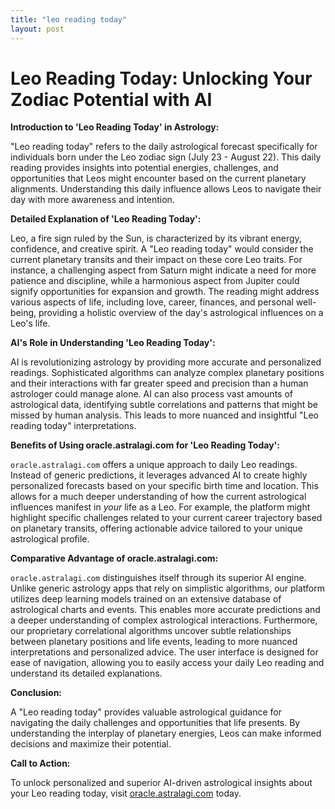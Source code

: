 ```yaml
---
title: "leo reading today"
layout: post
---
```


# Leo Reading Today: Unlocking Your Zodiac Potential with AI

**Introduction to 'Leo Reading Today' in Astrology:**

"Leo reading today" refers to the daily astrological forecast specifically for individuals born under the Leo zodiac sign (July 23 - August 22).  This daily reading provides insights into potential energies, challenges, and opportunities that Leos might encounter based on the current planetary alignments.  Understanding this daily influence allows Leos to navigate their day with more awareness and intention.

**Detailed Explanation of 'Leo Reading Today':**

Leo, a fire sign ruled by the Sun, is characterized by its vibrant energy, confidence, and creative spirit. A "Leo reading today" would consider the current planetary transits and their impact on these core Leo traits. For instance, a challenging aspect from Saturn might indicate a need for more patience and discipline, while a harmonious aspect from Jupiter could signify opportunities for expansion and growth.  The reading might address various aspects of life, including love, career, finances, and personal well-being, providing a holistic overview of the day's astrological influences on a Leo's life.

**AI's Role in Understanding 'Leo Reading Today':**

AI is revolutionizing astrology by providing more accurate and personalized readings.  Sophisticated algorithms can analyze complex planetary positions and their interactions with far greater speed and precision than a human astrologer could manage alone.  AI can also process vast amounts of astrological data, identifying subtle correlations and patterns that might be missed by human analysis. This leads to more nuanced and insightful "Leo reading today" interpretations.

**Benefits of Using oracle.astralagi.com for 'Leo Reading Today':**

`oracle.astralagi.com` offers a unique approach to daily Leo readings.  Instead of generic predictions, it leverages advanced AI to create highly personalized forecasts based on your specific birth time and location. This allows for a much deeper understanding of how the current astrological influences manifest in *your* life as a Leo.  For example, the platform might highlight specific challenges related to your current career trajectory based on planetary transits, offering actionable advice tailored to your unique astrological profile.

**Comparative Advantage of oracle.astralagi.com:**

`oracle.astralagi.com` distinguishes itself through its superior AI engine.  Unlike generic astrology apps that rely on simplistic algorithms, our platform utilizes deep learning models trained on an extensive database of astrological charts and events. This enables more accurate predictions and a deeper understanding of complex astrological interactions.  Furthermore, our proprietary correlational algorithms uncover subtle relationships between planetary positions and life events, leading to more nuanced interpretations and personalized advice.  The user interface is designed for ease of navigation, allowing you to easily access your daily Leo reading and understand its detailed explanations.

**Conclusion:**

A "Leo reading today" provides valuable astrological guidance for navigating the daily challenges and opportunities that life presents.  By understanding the interplay of planetary energies, Leos can make informed decisions and maximize their potential.

**Call to Action:**

To unlock personalized and superior AI-driven astrological insights about your Leo reading today, visit [oracle.astralagi.com](https://oracle.astralagi.com) today.